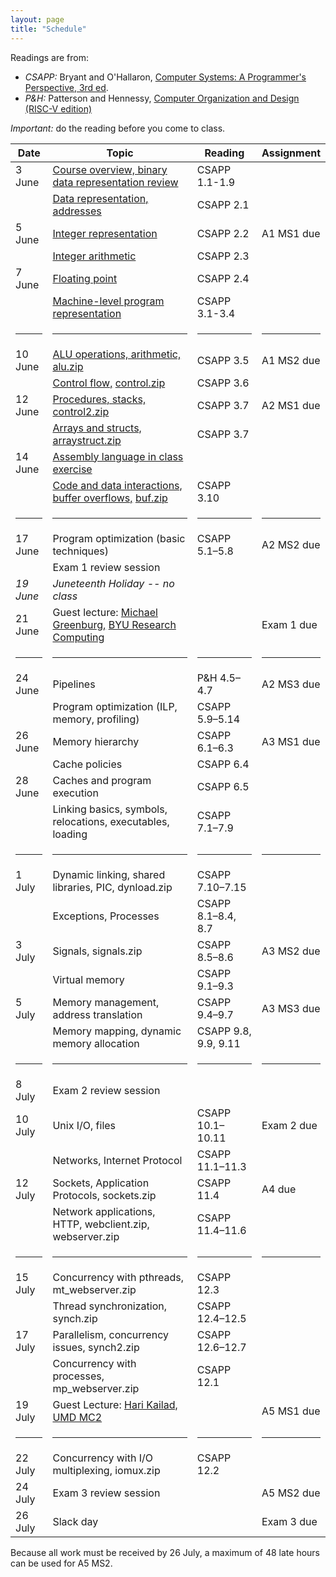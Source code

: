 ```yaml
---
layout: page
title: "Schedule"
---
```


Readings are from:
* *CSAPP:* Bryant and O'Hallaron, [Computer Systems: A Programmer's Perspective, 3rd ed](https://csapp.cs.cmu.edu/).
* *P&amp;H:* Patterson and Hennessy, [Computer Organization and Design (RISC-V edition)](https://learning.oreilly.com/library/view/computer-organization-and/9780128122761/)

*Important:* do the reading before you come to class.

| Date             | Topic                                                                                                        | Reading              | Assignment |
|------------------|----------------------------------------------------------------------------------------------------|----------------------|------------|
| 3 June           | [Course overview, binary data representation review](/lectures/lecture01-public.pdf)                         | CSAPP 1.1-1.9        |
|                  | [Data representation, addresses](/lectures/lecture02-public.pdf)                                             | CSAPP 2.1            |
| 5 June           | [Integer representation](/lectures/lecture03-public.pdf)                                                     | CSAPP 2.2            | A1 MS1 due |
|                  | [Integer arithmetic](/lectures/lecture04-public.pdf)                                                         | CSAPP 2.3            |
| 7 June           | [Floating point](/lectures/lecture05-public.pdf)                                                             | CSAPP 2.4            |
|                  | [Machine-level program representation](/lectures/lecture06-public.pdf)                                       | CSAPP 3.1-3.4        |
| <hr/> | <hr/> | <hr/> | <hr/> |
| 10 June          | [ALU operations, arithmetic,](/lectures/lecture07-public.pdf) [alu.zip](/lectures/alu.zip)                   | CSAPP 3.5            | A1 MS2 due |
|                  | [Control flow,](/lectures/lecture08-public.pdf) [control.zip](/lectures/control.zip)                         | CSAPP 3.6            |
| 12 June          | [Procedures, stacks,](/lectures/lecture09-public.pdf) [control2.zip](/lectures/control2.zip)                 | CSAPP 3.7            | A2 MS1 due |
|                  | [Arrays and structs,](/lectures/lecture10-public.pdf) [arraystruct.zip](/lectures/arraystruct.zip)           | CSAPP 3.7            |
| 14 June          | [Assembly language in class exercise](/lectures/assembly-exercise-public.pdf)                                |
|                  | [Code and data interactions, buffer overflows,](/lectures/lecture11-public.pdf) [buf.zip](/lectures/buf.zip) | CSAPP 3.10           |
| <hr/> | <hr/> | <hr/> | <hr/> |
| 17 June          | Program optimization (basic techniques)                                                                      | CSAPP 5.1–5.8        | A2 MS2 due |
|                  | Exam 1 review session                                                                                        |
| *19 June*        | *Juneteenth Holiday -- no class*                                                                             |
| 21 June          | Guest lecture: [Michael Greenburg,](michael_greenburg@byu.edu) [BYU Research Computing](https://rc.byu.edu/contact#staff_user_services) | | Exam 1 due |
| <hr/> | <hr/> | <hr/> | <hr/> |
| 24 June          | Pipelines                                                                                                    | P&amp;H 4.5–4.7      | A2 MS3 due |
|                  | Program optimization (ILP, memory, profiling)                                                                | CSAPP 5.9–5.14       |
| 26 June          | Memory hierarchy                                                                                             | CSAPP 6.1–6.3        | A3 MS1 due |
|                  | Cache policies                                                                                               | CSAPP 6.4            |
| 28 June          | Caches and program execution                                                                                 | CSAPP 6.5            |
|                  | Linking basics, symbols, relocations, executables, loading                                                   | CSAPP 7.1–7.9        |
| <hr/> | <hr/> | <hr/> | <hr/> |
| 1 July           | Dynamic linking, shared libraries, PIC, dynload.zip                                                          | CSAPP 7.10–7.15      |
|                  | Exceptions, Processes                                                                                        | CSAPP 8.1–8.4, 8.7   |
| 3 July           | Signals, signals.zip                                                                                         | CSAPP 8.5–8.6        | A3 MS2 due |
|                  | Virtual memory                                                                                               | CSAPP 9.1–9.3        |
| 5 July           | Memory management, address translation                                                                       | CSAPP 9.4–9.7        | A3 MS3 due |
|                  | Memory mapping, dynamic memory allocation                                                                    | CSAPP 9.8, 9.9, 9.11 |
| <hr/> | <hr/> | <hr/> | <hr/> |
| 8 July           | Exam 2 review session                                                                                        |
| 10 July          | Unix I/O, files                                                                                              | CSAPP 10.1–10.11     | Exam 2 due |
|                  | Networks, Internet Protocol                                                                                  | CSAPP 11.1–11.3      |
| 12 July          | Sockets, Application Protocols, sockets.zip                                                                  | CSAPP 11.4           | A4 due     |
|                  | Network applications, HTTP, webclient.zip, webserver.zip                                                     | CSAPP 11.4–11.6      |
| <hr/> | <hr/> | <hr/> | <hr/> |
| 15 July          | Concurrency with pthreads, mt_webserver.zip                                                                  | CSAPP 12.3           |
|                  | Thread synchronization, synch.zip                                                                            | CSAPP 12.4–12.5      |
| 17 July          | Parallelism, concurrency issues, synch2.zip                                                                  | CSAPP 12.6–12.7      |
|                  | Concurrency with processes, mp_webserver.zip                                                                 | CSAPP 12.1           |
| 19 July          | Guest Lecture: [Hari Kailad,](https://hkailad.com) [UMD MC2](https://cyber.umd.edu) | | A5 MS1 due |
| <hr/> | <hr/> | <hr/> | <hr/> |
| 22 July          | Concurrency with I/O multiplexing, iomux.zip                                                                 | CSAPP 12.2           |
| 24 July          | Exam 3 review session                                                                                        |                      | A5 MS2 due |
| 26 July          | Slack day                                                                                                    |                      | Exam 3 due |

<p class="footnote">Because all work must be received by 26 July, a maximum of 48 late hours can be used for A5 MS2.</p>